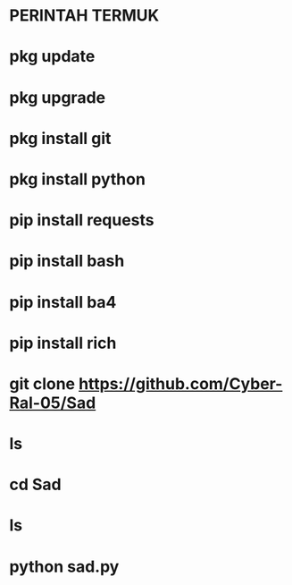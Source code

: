 # PERINTAH TERMUK

# pkg update

# pkg upgrade

# pkg install git

# pkg install python

# pip install requests

# pip install bash

# pip install ba4

# pip install rich

# git clone https://github.com/Cyber-Ral-05/Sad
# ls

# cd Sad

# ls

# python sad.py
